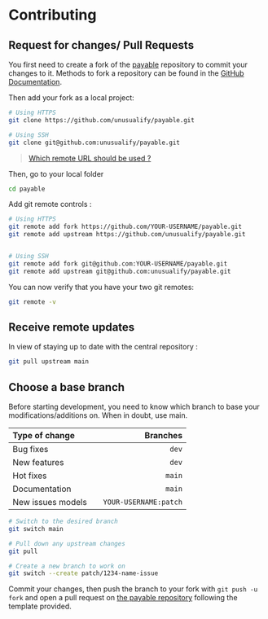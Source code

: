 # Contributing

## Request for changes/ Pull Requests
You first need to create a fork of the [payable](https://github.com/unusualify/payable/) repository to commit your changes to it. Methods to fork a repository can be found in the [GitHub Documentation](https://docs.github.com/en/get-started/quickstart/fork-a-repo).

Then add your fork as a local project:

```sh
# Using HTTPS
git clone https://github.com/unusualify/payable.git

# Using SSH
git clone git@github.com:unusualify/payable.git
```

> [Which remote URL should be used ?](https://docs.github.com/en/get-started/getting-started-with-git/about-remote-repositories)

Then, go to your local folder

```sh
cd payable
```

Add git remote controls :

```sh
# Using HTTPS
git remote add fork https://github.com/YOUR-USERNAME/payable.git
git remote add upstream https://github.com/unusualify/payable.git


# Using SSH
git remote add fork git@github.com:YOUR-USERNAME/payable.git
git remote add upstream git@github.com:unusualify/payable.git
```

You can now verify that you have your two git remotes:

```sh
git remote -v
```

## Receive remote updates
In view of staying up to date with the central repository :

```sh
git pull upstream main
```

## Choose a base branch
Before starting development, you need to know which branch to base your modifications/additions on. When in doubt, use main.

| Type of change                |           | Branches              |
| :------------------           |:---------:| ---------------------:|
| Bug fixes                     |           | `dev`              |
| New features                  |           | `dev`              |
| Hot fixes                     |           | `main`              |
| Documentation                 |           | `main`              |
| New issues models             |           | `YOUR-USERNAME:patch` |

```sh
# Switch to the desired branch
git switch main

# Pull down any upstream changes
git pull

# Create a new branch to work on
git switch --create patch/1234-name-issue
```

Commit your changes, then push the branch to your fork with `git push -u fork` and open a pull request on [the payable repository](https://github.com/unusualify/payable/) following the template provided.
